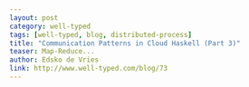 ```yaml
---
layout: post
category: well-typed
tags: [well-typed, blog, distributed-process]
title: "Communication Patterns in Cloud Haskell (Part 3)"
teaser: Map-Reduce...
author: Edsko de Vries
link: http://www.well-typed.com/blog/73
---
```

